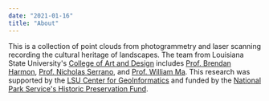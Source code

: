 ```yaml
---
date: "2021-01-16"
title: "About"
---
```


This is a collection of point clouds
from photogrammetry and laser scanning
recording the cultural heritage of landscapes.
The team from Louisiana State University's
[College of Art and Design](https://design.lsu.edu/)
includes
[Prof. Brendan Harmon](https://baharmon.github.io/),
[Prof. Nicholas Serrano](https://design.lsu.edu/faculty/serrano-nicholas/), and
[Prof. William Ma](https://design.lsu.edu/faculty/william-ma/). 
This research was supported by the
[LSU Center for GeoInformatics](http://c4g.lsu.edu/)
and funded by the
[National Park Service's Historic Preservation Fund](https://www.nps.gov/subjects/historicpreservationfund/index.htm).
